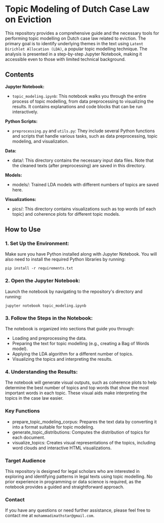 # Topic Modeling of Dutch Case Law on Eviction

This repository provides a comprehensive guide and the necessary tools for performing topic modelling on Dutch case law related to eviction. The primary goal is to identify underlying themes in the text using `Latent Dirichlet Allocation (LDA)`, a popular topic modelling technique. The analysis is presented in a step-by-step Jupyter Notebook, making it accessible even to those with limited technical background.

## Contents
__Jupyter Notebook:__

- `topic_modeling.ipynb`: This notebook walks you through the entire process of topic modelling, from data preprocessing to visualizing the results. It contains explanations and code blocks that can be run interactively.

__Python Scripts:__

- `preprocessing.py` and `utils.py`: They include several Python functions and scripts that handle various tasks, such as data preprocessing, topic modeling, and visualization.

__Data:__

- data/: This directory contains the necessary input data files. Note that the cleaned texts (after preprocessing) are saved in this directory.


__Models:__

- models/: Trained LDA models with different numbers of topics are saved here.

__Visualizations:__

- pics/: This directory contains visualizations such as top words (of each topic) and coherence plots for different topic models.


## How to Use

### 1. Set Up the Environment:

Make sure you have Python installed along with Jupyter Notebook. You will also need to install the required Python libraries by running:

`
pip install -r requirements.txt
`

### 2. Open the Jupyter Notebook:

Launch the notebook by navigating to the repository's directory and running:

`
jupyter notebook topic_modeling.ipynb
`

### 3. Follow the Steps in the Notebook:

The notebook is organized into sections that guide you through:

- Loading and preprocessing the data.
- Preparing the text for topic modelling (e.g., creating a Bag of Words model).
- Applying the LDA algorithm for a different number of topics.
- Visualizing the topics and interpreting the results.

  
### 4. Understanding the Results:

The notebook will generate visual outputs, such as coherence plots to help determine the best number of topics and top words that show the most important words in each topic. These visual aids make interpreting the topics in the case law easier.


### Key Functions
- prepare_topic_modeling_corpus: Prepares the text data by converting it into a format suitable for topic modeling.
- generate_topic_distributions: Computes the distribution of topics for each document.
- visualize_topics: Creates visual representations of the topics, including word clouds and interactive HTML visualizations.


### Target Audience

This repository is designed for legal scholars who are interested in exploring and identifying patterns in legal texts using topic modelling. No prior experience in programming or data science is required, as the notebook provides a guided and straightforward approach.

### Contact

If you have any questions or need further assistance, please feel free to contact me at `mohammadimathstar@gmail.com`.
